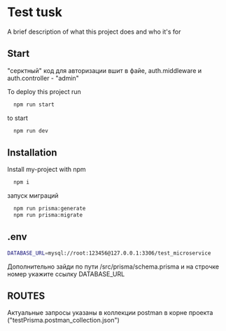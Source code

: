 
# Test tusk


A brief description of what this project does and who it's for


## Start

"серктный" код для авторизации вшит в файе, auth.middleware и auth.controller - "admin"

To deploy this project run

```bash
  npm run start
```
to start
```bash
  npm run dev
```


## Installation

Install my-project with npm

```bash
  npm i
```
запуск миграций
```bash
  npm run prisma:generate
  npm run prisma:migrate
```

## .env
```bash
DATABASE_URL=mysql://root:123456@127.0.0.1:3306/test_microservice
```

Дополнительно зайди по пути /src/prisma/schema.prisma и на строчке номер укажите ссылку DATABASE_URL
## ROUTES
Актуальные запросы указаны в коллекции postman в корне проекта ("testPrisma.postman_collection.json")
